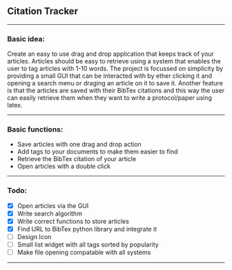 ## Citation Tracker
---

### Basic idea:

Create an easy to use drag and drop application that keeps track of your articles. Articles should be easy to retrieve using a system that enables the user to tag articles with 1-10 words. The project is focussed on simplicity by providing a small GUI that can be interacted with by ether clicking it and opening a search menu or draging an article on it to save it. Another feature is that the articles are saved with their BibTex citations and this way the user can easily retrieve them when they want to write a protocol/paper using latex.

---

### Basic functions:

* Save articles with one drag and drop action
* Add tags to your documents to make them easier to find 
* Retrieve the BibTex citation of your article
* Open articles with a double click

---

### Todo:

* [x] Open articles via the GUI
* [x] Write search algorithm
* [x] Write correct functions to store articles
* [x] Find URL to BibTex python library and integrate it 
* [ ] Design Icon
* [ ] Small list widget with all tags sorted by popularity
* [ ] Make file opening compatable with all systems

---
